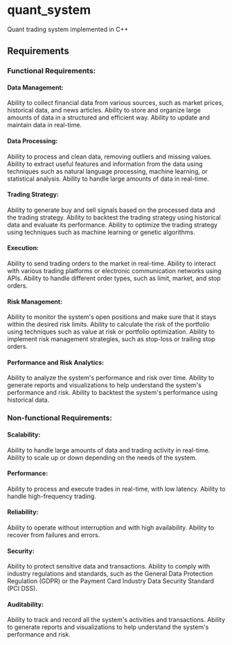 # quant_system
Quant trading system implemented in C++



## Requirements

### Functional Requirements:

#### Data Management:
Ability to collect financial data from various sources, such as market prices, historical data, and news articles.
Ability to store and organize large amounts of data in a structured and efficient way.
Ability to update and maintain data in real-time.
#### Data Processing:
Ability to process and clean data, removing outliers and missing values.
Ability to extract useful features and information from the data using techniques such as natural language processing, machine learning, or statistical analysis.
Ability to handle large amounts of data in real-time.
#### Trading Strategy:
Ability to generate buy and sell signals based on the processed data and the trading strategy.
Ability to backtest the trading strategy using historical data and evaluate its performance.
Ability to optimize the trading strategy using techniques such as machine learning or genetic algorithms.
#### Execution:
Ability to send trading orders to the market in real-time.
Ability to interact with various trading platforms or electronic communication networks using APIs.
Ability to handle different order types, such as limit, market, and stop orders.
#### Risk Management:
Ability to monitor the system's open positions and make sure that it stays within the desired risk limits.
Ability to calculate the risk of the portfolio using techniques such as value at risk or portfolio optimization.
Ability to implement risk management strategies, such as stop-loss or trailing stop orders.
#### Performance and Risk Analytics:
Ability to analyze the system's performance and risk over time.
Ability to generate reports and visualizations to help understand the system's performance and risk.
Ability to backtest the system's performance using historical data.


### Non-functional Requirements:
#### Scalability:
Ability to handle large amounts of data and trading activity in real-time.
Ability to scale up or down depending on the needs of the system.
#### Performance:
Ability to process and execute trades in real-time, with low latency.
Ability to handle high-frequency trading.
#### Reliability:
Ability to operate without interruption and with high availability.
Ability to recover from failures and errors.
#### Security:
Ability to protect sensitive data and transactions.
Ability to comply with industry regulations and standards, such as the General Data Protection Regulation (GDPR) or the Payment Card Industry Data Security Standard (PCI DSS).
#### Auditability:
Ability to track and record all the system's activities and transactions.
Ability to generate reports and visualizations to help understand the system's performance and risk.
